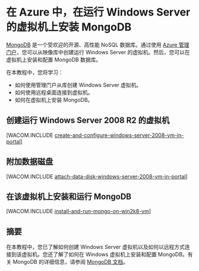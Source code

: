 <properties linkid="manage-windows-common-task-mongodb-vm" urlDisplayName="Install MongoDB" pageTitle="在 Windows Server 虚拟机上安装 MongoDB" metaKeywords="Azure vm, Azure MongoDB, Azure remote desktop" description="了解如何使用 Windows Server 2008 R2 创建 Azure 虚拟机，然后使用远程桌面安装 MongoDB。" metaCanonical="" services="virtual-machines" documentationCenter="" title="在 Azure 中，在运行 Windows Server 的虚拟机上安装 MongoDB" authors="kathydav" solutions="" manager="jeffreyg" editor="tysonn" />
<tags ms.service="virtual-machines"
    ms.date="12/16/2014"
    wacn.date="04/11/2015"
    />

# 在 Azure 中，在运行 Windows Server 的虚拟机上安装 MongoDB

[MongoDB][MongoDB] 是一个受欢迎的开源、高性能 NoSQL 数据库。通过使用 [Azure 管理门户][Azure 管理门户]，您可以从映像库中创建运行 Windows Server 的虚拟机。然后，您可以在虚拟机上安装和配置 MongoDB 数据库。

在本教程中，您将学习：

-   如何使用管理门户从库创建 Windows Server 虚拟机。
-   如何使用远程桌面连接到虚拟机。
-   如何在虚拟机上安装 MongoDB。

## 创建运行 Windows Server 2008 R2 的虚拟机

[WACOM.INCLUDE [create-and-configure-windows-server-2008-vm-in-portal](../includes/create-and-configure-windows-server-2008-vm-in-portal.md)]

## 附加数据磁盘

[WACOM.INCLUDE [attach-data-disk-windows-server-2008-vm-in-portal](../includes/attach-data-disk-windows-server-2008-vm-in-portal.md)]

## 在该虚拟机上安装和运行 MongoDB

[WACOM.INCLUDE [install-and-run-mongo-on-win2k8-vm](../includes/install-and-run-mongo-on-win2k8-vm.md)]

## 摘要

在本教程中，您已了解如何创建 Windows Server 虚拟机以及如何以远程方式连接到该虚拟机。您还了解了如何在 Windows 虚拟机上安装和配置 MongoDB。有关 MongoDB 的详细信息，请参阅 [MongoDB 文档][MongoDB 文档]。

  [MongoDB]: http://www.mongodb.org/
  [Azure 管理门户]: http://manage.windowsazure.cn
  [MongoDB 文档]: http://www.mongodb.org/display/DOCS/Home
